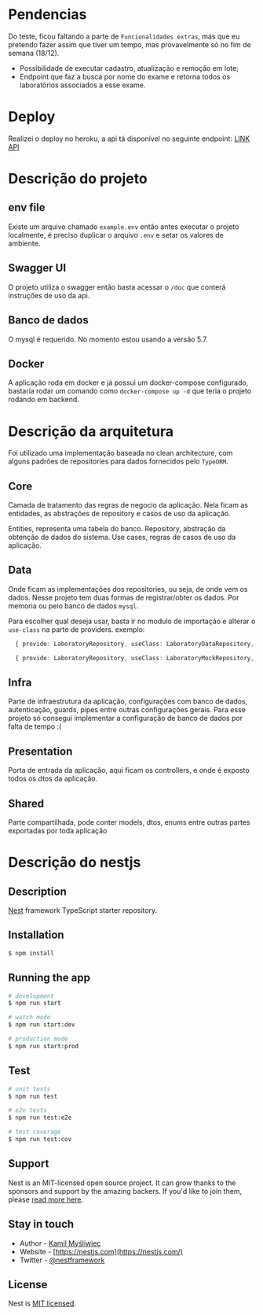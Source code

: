 # Pendencias 
Do teste, ficou faltando a parte de `Funcionalidades extras`, mas que eu pretendo fazer assim que tiver um tempo, mas provavelmente só no fim de semana (18/12). 

- Possibilidade de executar cadastro, atualização e remoção em lote;
- Endpoint que faz a busca por nome do exame e retorna todos os laboratórios associados a
esse exame.

# Deploy

Realizei o deploy no heroku, a api tá disponível no seguinte endpoint:  [LINK API](https://warm-taiga-16710.herokuapp.com/doc)


# Descrição do projeto

## env file
Existe um arquivo chamado `example.env` então antes executar o projeto localmente, é preciso duplicar o arquivo `.env` e setar os valores de ambiente. 

## Swagger UI

O projeto utiliza o swagger então basta acessar o `/doc` que conterá instruções de uso da api.

## Banco de dados 

O mysql é requerido. No momento estou usando a versão 5.7.

## Docker

A aplicação roda em docker e já possui um docker-compose configurado, bastaria rodar um comando como `docker-compose up -d` que teria o projeto rodando em backend.


# Descrição da arquitetura
Foi utilizado uma implementação baseada no clean architecture, com alguns padrões de repositories para dados fornecidos pelo `TypeORM`.

## Core

Camada de tratamento das regras de negocio da aplicação. Nela ficam as entidades, as abstrações de repository e casos de uso da aplicação.

Entities, representa uma tabela do banco.
Repository, abstração da obtenção de dados do sistema.
Use cases, regras de casos de uso da aplicação.

## Data

Onde ficam as implementações dos repositories, ou seja, de onde vem os dados. Nesse projeto tem duas formas de registrar/obter os dados. Por memoria ou pelo banco de dados `mysql`.

Para escolher qual deseja usar, basta ir no modulo de importação e alterar o `use-class` na parte de providers. exemplo:

```ts
  { provide: LaboratoryRepository, useClass: LaboratoryDataRepository, } // usando o banco de dados

  { provide: LaboratoryRepository, useClass: LaboratoryMockRepository, } // usando mocks e dados em cache
```

## Infra

Parte de infraestrutura da aplicação, configurações com banco de dados, autenticação, guards, pipes entre outras configurações gerais. Para esse projeto só consegui implementar a configuração de banco de dados por falta de tempo :(

## Presentation
Porta de entrada da aplicação, aqui ficam os controllers, e onde é exposto todos os dtos da aplicação.


## Shared
Parte compartilhada, pode conter models, dtos, enums entre outras partes exportadas por toda aplicação


# Descrição do nestjs
## Description

[Nest](https://github.com/nestjs/nest) framework TypeScript starter repository.

## Installation

```bash
$ npm install
```

## Running the app

```bash
# development
$ npm run start

# watch mode
$ npm run start:dev

# production mode
$ npm run start:prod
```

## Test

```bash
# unit tests
$ npm run test

# e2e tests
$ npm run test:e2e

# test coverage
$ npm run test:cov
```

## Support

Nest is an MIT-licensed open source project. It can grow thanks to the sponsors and support by the amazing backers. If you'd like to join them, please [read more here](https://docs.nestjs.com/support).

## Stay in touch

- Author - [Kamil Myśliwiec](https://kamilmysliwiec.com)
- Website - [https://nestjs.com](https://nestjs.com/)
- Twitter - [@nestframework](https://twitter.com/nestframework)

## License

Nest is [MIT licensed](LICENSE).
